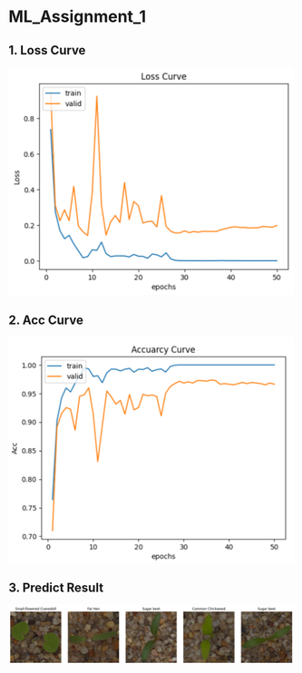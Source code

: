 # ML_Assignment_1

## 1. Loss Curve
![image](https://github.com/POTUco/ML_Assignment_1/blob/main/ML_Assignment_1_img/loss_curve.PNG)

## 2. Acc Curve
![image](https://github.com/POTUco/ML_Assignment_1/blob/main/ML_Assignment_1_img/accuracy_curve.PNG)

## 3. Predict Result
![image](https://github.com/POTUco/ML_Assignment_1/blob/main/ML_Assignment_1_img/predict_result.PNG)
